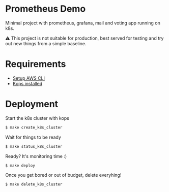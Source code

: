 # Prometheus Demo

Minimal project with prometheus, grafana, mail and voting app running on k8s.

⚠️  This project is not suitable for production, best served for testing and try out new things from a simple baseline.

# Requirements

* [Setup AWS CLI](https://docs.aws.amazon.com/lambda/latest/dg/setup-awscli.html)
* [Kops installed](https://github.com/kubernetes/kops/blob/master/docs/aws.md)

# Deployment

Start the k8s cluster with kops
```bash
$ make create_k8s_cluster
```

Wait for things to be ready
```bash
$ make status_k8s_cluster
```

Ready? It's monitoring time :)
```bash
$ make deploy
```

Once you get bored or out of budget, delete everyhing!
```bash
$ make delete_k8s_cluster
```
